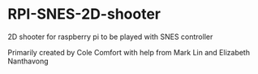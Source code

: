 # RPI-SNES-2D-shooter
2D shooter for raspberry pi to be played with SNES controller 

Primarily created by Cole Comfort with help from Mark Lin and Elizabeth Nanthavong
